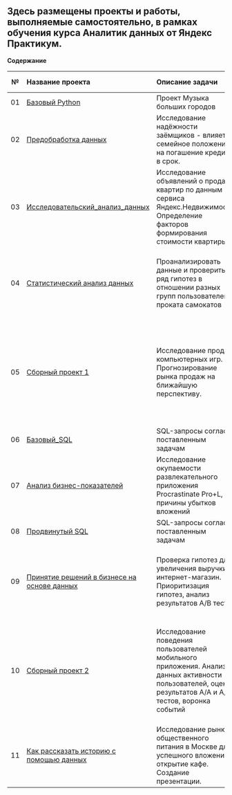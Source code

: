 ## Здесь размещены проекты и работы, выполняемые самостоятельно, в рамках обучения курса Аналитик данных от Яндекс Практикум.

**Содержание**

|№| Название проекта              | Описание задачи           | Навыки и инструменты                   |
|:--:| :--------------------------------- | :----------------------------------- |:---------------------------|
|01 | [Базовый Python](https://github.com/kolom83/Yandex_Practicum_Data_Analis/tree/main/01%20%D0%91%D0%B0%D0%B7%D0%BE%D0%B2%D1%8B%D0%B9%20Python)| Проект Музыка больших городов| Python, Pandas |
| 02 | [Предобработка данных](https://github.com/kolom83/Yandex_Practicum_Data_Analis/tree/main/02%20%D0%9F%D1%80%D0%B5%D0%B4%D0%BE%D0%B1%D1%80%D0%B0%D0%B1%D0%BE%D1%82%D0%BA%D0%B0%20%D0%B4%D0%B0%D0%BD%D0%BD%D1%8B%D1%85)|Исследование надёжности заёмщиков - влияет ли семейное положение на погашение кредита в срок. | Pandas, Python, Pymystem3, Counter, предобработка данных|
| 03 | [Исследовательский_анализ_данных](https://github.com/kolom83/Yandex_Practicum_Data_Analis/tree/main/03%20%D0%98%D1%81%D1%81%D0%BB%D0%B5%D0%B4%D0%BE%D0%B2%D0%B0%D1%82%D0%B5%D0%BB%D1%8C%D1%81%D0%BA%D0%B8%D0%B9_%D0%B0%D0%BD%D0%B0%D0%BB%D0%B8%D0%B7_%D0%B4%D0%B0%D0%BD%D0%BD%D1%8B%D1%85) | Исследование объявлений о продаже квартир по данным сервиса Яндекс.Недвижимость. Определение факторов формирования стоимости квартиры. | Python, Pandas,  Matplotlib, исследовательский анализ, визуализация данных, предобработка данных |
| 04 | [Статистический анализ данных](https://github.com/kolom83/Yandex_Practicum_Data_Analis/tree/main/04%20%D1%81%D1%82%D0%B0%D1%82%D0%B8%D1%81%D1%82%D0%B8%D1%87%D0%B5%D1%81%D0%BA%D0%B8%D0%B9%20%D0%B0%D0%BD%D0%B0%D0%BB%D0%B8%D0%B7%20%D0%B4%D0%B0%D0%BD%D0%BD%D1%8B%D1%85) | Проанализировать данные и проверить ряд гипотез в отношении разных групп пользователей проката самокатов | Python, Pandas, Matplotlib, NumPy, SciPy, описательная статистика, проверка статистических гипотез |
| 05 | [Сборный проект 1](https://github.com/kolom83/Yandex_Practicum_Data_Analis/tree/main/05%20%D1%81%D0%B1%D0%BE%D1%80%D0%BD%D1%8B%D0%B9%20%D0%BF%D1%80%D0%BE%D0%B5%D0%BA%D1%82%201) |  Исследование продаж компьютерных игр. Прогнозирование рынка продаж на ближайшую перспективу.  | Python, Pandas, Matplotlib, NumPy, SciPy, предобработка данных, исследовательский анализ, описательная статистика, проверка статистических гипотез |
| 06 |  [Базовый_SQL](https://github.com/kolom83/Yandex_Practicum_Data_Analis/tree/main/06%20%D0%91%D0%B0%D0%B7%D0%BE%D0%B2%D1%8B%D0%B9_SQL) | SQL-запросы согласно поставленным задачам| PostgreSQL |
| 07 |  [Анализ бизнес-показателей](https://github.com/kolom83/Yandex_Practicum_Data_Analis/tree/main/07%20%D0%90%D0%BD%D0%B0%D0%BB%D0%B8%D0%B7%20%D0%B1%D0%B8%D0%B7%D0%BD%D0%B5%D1%81-%D0%BF%D0%BE%D0%BA%D0%B0%D0%B7%D0%B0%D1%82%D0%B5%D0%BB%D0%B5%D0%B9) |Исследование окупаемости развлекательного приложения Procrastinate Pro+L,  причины убытков вложений| Python, Pandas, Matplotlib, Seaborn, Datetime, NumPy, когортный анализ, юнит-экономика, продуктовые метрики |
| 08 |   [Продвинутый SQL](https://github.com/kolom83/Yandex_Practicum_Data_Analis/tree/main/08%20%D0%9F%D1%80%D0%BE%D0%B4%D0%B2%D0%B8%D0%BD%D1%83%D1%82%D1%8B%D0%B9%20SQL) | SQL-запросы согласно поставленным задачам | PostgreSQL |
| 09 |   [Принятие решений в бизнесе на основе данных ](https://github.com/kolom83/Yandex_Practicum_Data_Analis/tree/main/09%20%D0%9F%D1%80%D0%B8%D0%BD%D1%8F%D1%82%D0%B8%D0%B5%20%D1%80%D0%B5%D1%88%D0%B5%D0%BD%D0%B8%D0%B9%20%D0%B2%20%D0%B1%D0%B8%D0%B7%D0%BD%D0%B5%D1%81%D0%B5%20%D0%BD%D0%B0%20%D0%BE%D1%81%D0%BD%D0%BE%D0%B2%D0%B5%20%D0%B4%D0%B0%D0%BD%D0%BD%D1%8B%D1%85) | Проверка гипотез для увеличения выручки интернет-магазин. Приоритизация гипотез, анализ результатов А/В теста | Python, Pandas, Matplotlib, Datetime, NumPy, SciPy, А/В-тестирование, проверка статистических гипотез |
| 10 |   [Сборный проект 2 ](https://github.com/kolom83/Yandex_Practicum_Data_Analis/tree/main/10%20%D0%A1%D0%B1%D0%BE%D1%80%D0%BD%D1%8B%D0%B9%20%D0%BF%D1%80%D0%BE%D0%B5%D0%BA%D1%82%202) | Исследование поведения пользователей мобильного приложения. Анализ данных активности пользователей, оценка результатов А/А и А/В тестов, воронка событий | Python, Pandas, Matplotlib, Seaborn, Plotly, Datetime, Math, NumPy, событийная аналитика, продуктовые метрики, проверка статистических гипотез, визуализация данных|
| 11 |  [Как рассказать историю с помощью данных ](https://github.com/kolom83/Yandex_Practicum_Data_Analis/tree/main/11%20%D0%9A%D0%B0%D0%BA%20%D1%80%D0%B0%D1%81%D1%81%D0%BA%D0%B0%D0%B7%D0%B0%D1%82%D1%8C%20%D0%B8%D1%81%D1%82%D0%BE%D1%80%D0%B8%D1%8E%20%D1%81%20%D0%BF%D0%BE%D0%BC%D0%BE%D1%89%D1%8C%D1%8E%20%D0%B4%D0%B0%D0%BD%D0%BD%D1%8B%D1%85)  | Исследование рынка общественного питания в Москве для успешного вложения в открытие кафе. Создание презентации.| Python, Pandas, Matplotlib, Seaborn, Plotly, Datetime, Requests, BytesIO, визуализация данных, создание презентации|
